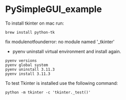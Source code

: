 # PySimpleGUI_example

To install tkinter on mac run:
```
brew install python-tk
```

fix modulenotfounderror: no module named '_tkinter'
* pyenv uninstall virtual environment and install again.
```
pyenv versions
pyenv global system
pyenv uninstall 3.11.3
pyenv install 3.11.3
```

To test Tkinter is installed use the following command:
```
python -m tkinter -c 'tkinter._test()'
```